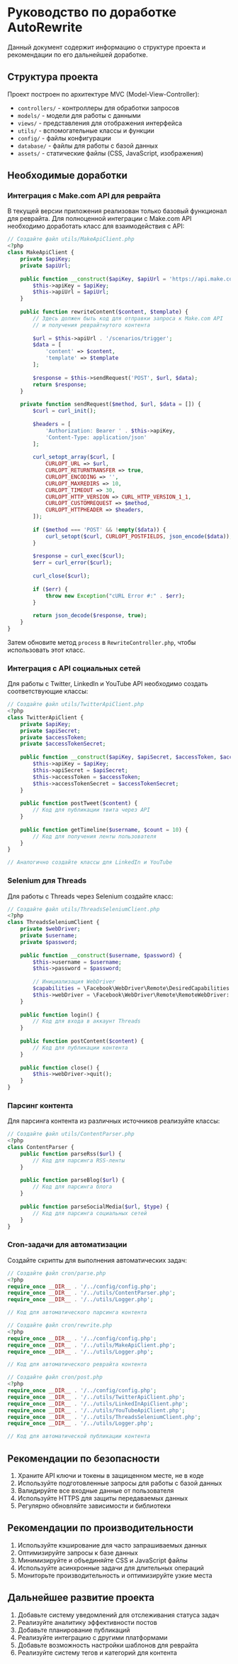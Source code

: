 # Руководство по доработке AutoRewrite

Данный документ содержит информацию о структуре проекта и рекомендации по его дальнейшей доработке.

## Структура проекта

Проект построен по архитектуре MVC (Model-View-Controller):

- `controllers/` - контроллеры для обработки запросов
- `models/` - модели для работы с данными
- `views/` - представления для отображения интерфейса
- `utils/` - вспомогательные классы и функции
- `config/` - файлы конфигурации
- `database/` - файлы для работы с базой данных
- `assets/` - статические файлы (CSS, JavaScript, изображения)

## Необходимые доработки

### Интеграция с Make.com API для реврайта

В текущей версии приложения реализован только базовый функционал для реврайта. Для полноценной интеграции с Make.com API необходимо доработать класс для взаимодействия с API:

```php
// Создайте файл utils/MakeApiClient.php
<?php
class MakeApiClient {
    private $apiKey;
    private $apiUrl;
    
    public function __construct($apiKey, $apiUrl = 'https://api.make.com/v1') {
        $this->apiKey = $apiKey;
        $this->apiUrl = $apiUrl;
    }
    
    public function rewriteContent($content, $template) {
        // Здесь должен быть код для отправки запроса к Make.com API
        // и получения реврайтнутого контента
        
        $url = $this->apiUrl . '/scenarios/trigger';
        $data = [
            'content' => $content,
            'template' => $template
        ];
        
        $response = $this->sendRequest('POST', $url, $data);
        return $response;
    }
    
    private function sendRequest($method, $url, $data = []) {
        $curl = curl_init();
        
        $headers = [
            'Authorization: Bearer ' . $this->apiKey,
            'Content-Type: application/json'
        ];
        
        curl_setopt_array($curl, [
            CURLOPT_URL => $url,
            CURLOPT_RETURNTRANSFER => true,
            CURLOPT_ENCODING => '',
            CURLOPT_MAXREDIRS => 10,
            CURLOPT_TIMEOUT => 30,
            CURLOPT_HTTP_VERSION => CURL_HTTP_VERSION_1_1,
            CURLOPT_CUSTOMREQUEST => $method,
            CURLOPT_HTTPHEADER => $headers,
        ]);
        
        if ($method === 'POST' && !empty($data)) {
            curl_setopt($curl, CURLOPT_POSTFIELDS, json_encode($data));
        }
        
        $response = curl_exec($curl);
        $err = curl_error($curl);
        
        curl_close($curl);
        
        if ($err) {
            throw new Exception("cURL Error #:" . $err);
        }
        
        return json_decode($response, true);
    }
}
```

Затем обновите метод `process` в `RewriteController.php`, чтобы использовать этот класс.

### Интеграция с API социальных сетей

Для работы с Twitter, LinkedIn и YouTube API необходимо создать соответствующие классы:

```php
// Создайте файл utils/TwitterApiClient.php
<?php
class TwitterApiClient {
    private $apiKey;
    private $apiSecret;
    private $accessToken;
    private $accessTokenSecret;
    
    public function __construct($apiKey, $apiSecret, $accessToken, $accessTokenSecret) {
        $this->apiKey = $apiKey;
        $this->apiSecret = $apiSecret;
        $this->accessToken = $accessToken;
        $this->accessTokenSecret = $accessTokenSecret;
    }
    
    public function postTweet($content) {
        // Код для публикации твита через API
    }
    
    public function getTimeline($username, $count = 10) {
        // Код для получения ленты пользователя
    }
}

// Аналогично создайте классы для LinkedIn и YouTube
```

### Selenium для Threads

Для работы с Threads через Selenium создайте класс:

```php
// Создайте файл utils/ThreadsSeleniumClient.php
<?php
class ThreadsSeleniumClient {
    private $webDriver;
    private $username;
    private $password;
    
    public function __construct($username, $password) {
        $this->username = $username;
        $this->password = $password;
        
        // Инициализация WebDriver
        $capabilities = \Facebook\WebDriver\Remote\DesiredCapabilities::chrome();
        $this->webDriver = \Facebook\WebDriver\Remote\RemoteWebDriver::create('http://localhost:4444/wd/hub', $capabilities);
    }
    
    public function login() {
        // Код для входа в аккаунт Threads
    }
    
    public function postContent($content) {
        // Код для публикации контента
    }
    
    public function close() {
        $this->webDriver->quit();
    }
}
```

### Парсинг контента

Для парсинга контента из различных источников реализуйте классы:

```php
// Создайте файл utils/ContentParser.php
<?php
class ContentParser {
    public function parseRss($url) {
        // Код для парсинга RSS-ленты
    }
    
    public function parseBlog($url) {
        // Код для парсинга блога
    }
    
    public function parseSocialMedia($url, $type) {
        // Код для парсинга социальных сетей
    }
}
```

### Cron-задачи для автоматизации

Создайте скрипты для выполнения автоматических задач:

```php
// Создайте файл cron/parse.php
<?php
require_once __DIR__ . '/../config/config.php';
require_once __DIR__ . '/../utils/ContentParser.php';
require_once __DIR__ . '/../utils/Logger.php';

// Код для автоматического парсинга контента

// Создайте файл cron/rewrite.php
<?php
require_once __DIR__ . '/../config/config.php';
require_once __DIR__ . '/../utils/MakeApiClient.php';
require_once __DIR__ . '/../utils/Logger.php';

// Код для автоматического реврайта контента

// Создайте файл cron/post.php
<?php
require_once __DIR__ . '/../config/config.php';
require_once __DIR__ . '/../utils/TwitterApiClient.php';
require_once __DIR__ . '/../utils/LinkedInApiClient.php';
require_once __DIR__ . '/../utils/YouTubeApiClient.php';
require_once __DIR__ . '/../utils/ThreadsSeleniumClient.php';
require_once __DIR__ . '/../utils/Logger.php';

// Код для автоматической публикации контента
```

## Рекомендации по безопасности

1. Храните API ключи и токены в защищенном месте, не в коде
2. Используйте подготовленные запросы для работы с базой данных
3. Валидируйте все входные данные от пользователя
4. Используйте HTTPS для защиты передаваемых данных
5. Регулярно обновляйте зависимости и библиотеки

## Рекомендации по производительности

1. Используйте кэширование для часто запрашиваемых данных
2. Оптимизируйте запросы к базе данных
3. Минимизируйте и объединяйте CSS и JavaScript файлы
4. Используйте асинхронные задачи для длительных операций
5. Мониторьте производительность и оптимизируйте узкие места

## Дальнейшее развитие проекта

1. Добавьте систему уведомлений для отслеживания статуса задач
2. Реализуйте аналитику эффективности постов
3. Добавьте планирование публикаций
4. Реализуйте интеграцию с другими платформами
5. Добавьте возможность настройки шаблонов для реврайта
6. Реализуйте систему тегов и категорий для контента
